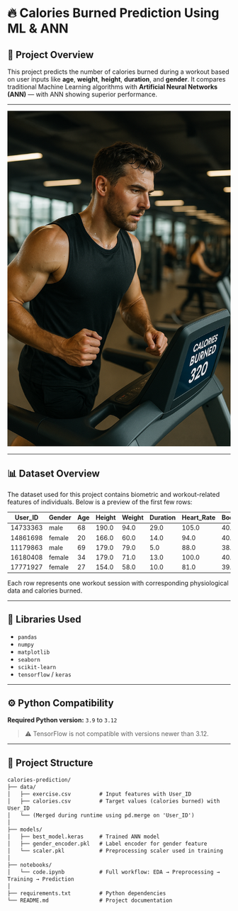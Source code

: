 # 🔥 Calories Burned Prediction Using ML & ANN

## 📌 Project Overview
This project predicts the number of calories burned during a workout based on user inputs like **age**, **weight**, **height**, **duration**, and **gender**. It compares traditional Machine Learning algorithms with **Artificial Neural Networks (ANN)** — with ANN showing superior performance.

---

<img src="Images/main.png" alt="Calories Burned Demo" width="600"/>

---

## 📊 Dataset Overview

The dataset used for this project contains biometric and workout-related features of individuals. Below is a preview of the first few rows:

| User_ID   | Gender | Age | Height | Weight | Duration | Heart_Rate | Body_Temp | Calories |
|-----------|--------|-----|--------|--------|----------|------------|-----------|----------|
| 14733363  | male   | 68  | 190.0  | 94.0   | 29.0     | 105.0      | 40.8      | 231.0    |
| 14861698  | female | 20  | 166.0  | 60.0   | 14.0     | 94.0       | 40.3      | 66.0     |
| 11179863  | male   | 69  | 179.0  | 79.0   | 5.0      | 88.0       | 38.7      | 26.0     |
| 16180408  | female | 34  | 179.0  | 71.0   | 13.0     | 100.0      | 40.5      | 71.0     |
| 17771927  | female | 27  | 154.0  | 58.0   | 10.0     | 81.0       | 39.8      | 35.0     |

Each row represents one workout session with corresponding physiological data and calories burned.

---

## 🧪 Libraries Used
- `pandas`
- `numpy`
- `matplotlib`
- `seaborn`
- `scikit-learn`
- `tensorflow` / `keras`

---

## ⚙️ Python Compatibility
**Required Python version:** `3.9` to `3.12`  
> ⚠️ TensorFlow is not compatible with versions newer than 3.12.

---

## 📁 Project Structure

```plaintext
calories-prediction/
├── data/
│   ├── exercise.csv         # Input features with User_ID
│   ├── calories.csv         # Target values (calories burned) with User_ID
│   └── (Merged during runtime using pd.merge on 'User_ID')
│
├── models/
│   ├── best_model.keras     # Trained ANN model
│   ├── gender_encoder.pkl   # Label encoder for gender feature
│   └── scaler.pkl           # Preprocessing scaler used in training
│
├── notebooks/
│   └── code.ipynb           # Full workflow: EDA → Preprocessing → Training → Prediction
│
├── requirements.txt         # Python dependencies
└── README.md                # Project documentation
